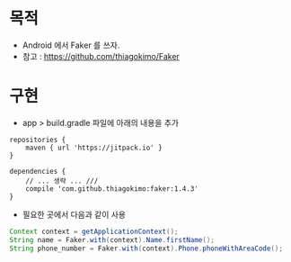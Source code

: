 # 목적
- Android 에서 Faker 를 쓰자.
- 참고 : https://github.com/thiagokimo/Faker

# 구현
- app > build.gradle 파일에 아래의 내용을 추가

```
repositories {
    maven { url 'https://jitpack.io' }
}

dependencies {
    // ... 생략 ... ///
    compile 'com.github.thiagokimo:faker:1.4.3'
}
```

- 필요한 곳에서 다음과 같이 사용

```java
Context context = getApplicationContext();
String name = Faker.with(context).Name.firstName();
String phone_number = Faker.with(context).Phone.phoneWithAreaCode();
```
